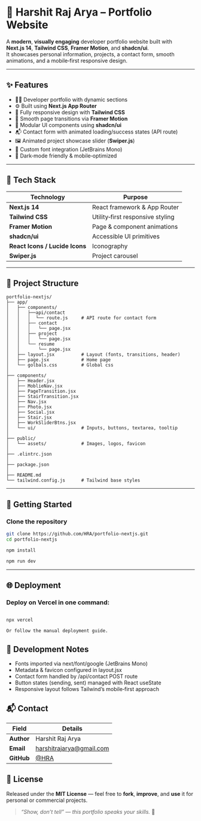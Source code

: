 # 🧠 Harshit Raj Arya – Portfolio Website

A **modern**, **visually engaging** developer portfolio website built with **Next.js 14**, **Tailwind CSS**, **Framer Motion**, and **shadcn/ui**.  
It showcases personal information, projects, a contact form, smooth animations, and a mobile‑first responsive design.

---

## ✨ Features

- 🧑‍💻 Developer portfolio with dynamic sections  
- ⚙️ Built using **Next.js App Router**  
- 🎨 Fully responsive design with **Tailwind CSS**  
- 🌈 Smooth page transitions via **Framer Motion**  
- 🧩 Modular UI components using **shadcn/ui**  
- 📬 Contact form with animated loading/success states (API route)  
- 🖼️ Animated project showcase slider (**Swiper.js**)  
- 🧠 Custom font integration (JetBrains Mono)  
- 📱 Dark‑mode friendly & mobile‑optimized  

---

## 🧱 Tech Stack

| Technology | Purpose |
|------------|---------|
| **Next.js 14** | React framework & App Router |
| **Tailwind CSS** | Utility‑first responsive styling |
| **Framer Motion** | Page & component animations |
| **shadcn/ui** | Accessible UI primitives |
| **React Icons / Lucide Icons** | Iconography |
| **Swiper.js** | Project carousel |

---

## 📁 Project Structure

```text
portfolio-nextjs/
├── app/
│   ├── components/
│   │   ├──api/contact
│   │   │  └── route.js     # API route for contact form
│   │   ├── contact
│   │   │   └── page.jsx
│   │   ├── project
│   │   │   └── page.jsx
│   │   └── resume
│   │       └── page.jsx
│   ├── layout.jsx          # Layout (fonts, transitions, header)
│   ├── page.jsx            # Home page
│   └── golbals.css         # Global css
│
├── components/
│   ├── Header.jsx
│   ├── MoblieNav.jsx
│   ├── PageTransition.jsx
│   ├── StairTransition.jsx
│   ├── Nav.jsx
│   ├── Photo.jsx
│   ├── Social.jsx
│   ├── Stair.jsx
│   ├── WorkSliderBtns.jsx
│   └── ui/                 # Inputs, buttons, textarea, tooltip
│
├── public/
│   └── assets/             # Images, logos, favicon        
│
├── .elintrc.json
│
├── package.json   
│
├── README.md
└── tailwind.config.js      # Tailwind base styles
```
---

## 🚀 Getting Started

### Clone the repository

```bash
git clone https://github.com/HRA/portfolio-nextjs.git
cd portfolio-nextjs

npm install

npm run dev

```

---

## 🌐 Deployment

### Deploy on Vercel in one command:

```bash

npx vercel
```

```text
Or follow the manual deployment guide.
```

## 🧪 Development Notes

- Fonts imported via next/font/google (JetBrains Mono)
- Metadata & favicon configured in layout.jsx
- Contact form handled by /api/contact POST route
- Button states (sending, sent) managed with React useState
- Responsive layout follows Tailwind’s mobile‑first approach

## 📬 Contact

| Field   | Details                         |
|---------|----------------------------------|
| **Author** | Harshit Raj Arya               |
| **Email**  | [harshitrajarya@gmail.com](mailto:harshitrajarya@gmail.com) |
| **GitHub** | [@HRA](https://github.com/HRA) |

## 📄 License

Released under the **MIT License** — feel free to **fork**, **improve**, and **use** it for personal or commercial projects.

> _“Show, don’t tell” — this portfolio speaks your skills._ 🚀

